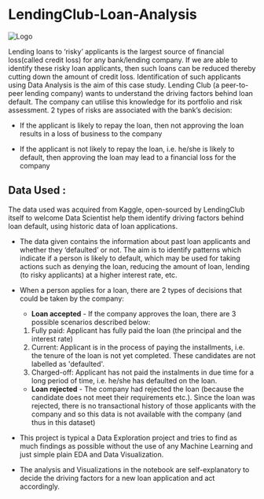 # LendingClub-Loan-Analysis

![Logo](https://d1ic4altzx8ueg.cloudfront.net/niche-builder/5cb94cef96518.png)

Lending loans to ‘risky’ applicants is the largest source of financial loss(called credit loss) for any bank/lending company. If we are able to identify these risky loan applicants, then such loans can be reduced thereby cutting down the amount of credit loss. Identification of such applicants using Data Analysis is the aim of this case study. Lending Club (a peer-to-peer lending company) wants to understand the driving factors behind loan default. The company can utilise this knowledge for its portfolio and risk assessment.
2 types of risks are associated with the
bank’s decision:
* If the applicant is likely to repay the loan, then not approving the
loan results in a loss of business to the company

* If the applicant is not likely to repay the loan, i.e. he/she is likely to
default, then approving the loan may lead to a financial loss for the
company

## Data Used :
The data used was acquired from Kaggle, open-sourced by LendingClub itself to welcome Data Scientist help them identify driving factors behind 
loan default, using historic data of loan applications.

* The data given contains the information about past loan applicants and
whether they ‘defaulted’ or not. The aim is to identify patterns which
indicate if a person is likely to default, which may be used for taking
actions such as denying the loan, reducing the amount of loan, lending (to
risky applicants) at a higher interest rate, etc.

* When a person applies for a loan, there are 2 types of decisions that
could be taken by the company:
  * **Loan accepted** - 
  If the company approves the loan, there are 3
possible scenarios described below:
  1. Fully paid: Applicant has fully paid the loan (the principal and
the interest rate)
  2. Current: Applicant is in the process of paying the installments,
i.e. the tenure of the loan is not yet completed. These
candidates are not labelled as 'defaulted'.
  3. Charged-off: Applicant has not paid the instalments in due
time for a long period of time, i.e. he/she has defaulted on the
loan.

  * **Loan rejected** - The company had rejected the loan (because the
candidate does not meet their requirements etc.). Since the loan was
rejected, there is no transactional history of those applicants with the
company and so this data is not available with the company (and thus
in this dataset)

* This project is typical a Data Exploration project and tries to find as much findings as possible without the use of any Machine Learning and just simple plain EDA and Data Visualization.
* The analysis and Visualizations in the notebook are self-explanatory to decide the driving factors for a new loan application and act accordingly.
